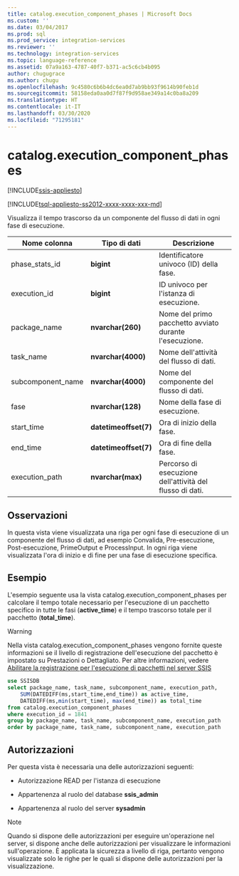 ```yaml
---
title: catalog.execution_component_phases | Microsoft Docs
ms.custom: ''
ms.date: 03/04/2017
ms.prod: sql
ms.prod_service: integration-services
ms.reviewer: ''
ms.technology: integration-services
ms.topic: language-reference
ms.assetid: 07a9a163-4787-40f7-b371-ac5c6cb4b095
author: chugugrace
ms.author: chugu
ms.openlocfilehash: 9c4580c6b6b4dc6ea0d7ab9bb93f9614b90feb1d
ms.sourcegitcommit: 58158eda0aa0d7f87f9d958ae349a14c0ba8a209
ms.translationtype: HT
ms.contentlocale: it-IT
ms.lasthandoff: 03/30/2020
ms.locfileid: "71295181"
---
```

# <a name="catalogexecution_component_phases"></a>catalog.execution_component_phases 

[!INCLUDE[ssis-appliesto](../../includes/ssis-appliesto-ssvrpluslinux-asdb-asdw-xxx.md)]


[!INCLUDE[tsql-appliesto-ss2012-xxxx-xxxx-xxx-md](../../includes/tsql-appliesto-ss2012-xxxx-xxxx-xxx-md.md)]

  Visualizza il tempo trascorso da un componente del flusso di dati in ogni fase di esecuzione.  
  
|Nome colonna|Tipo di dati|Descrizione|  
|-----------------|---------------|-----------------|  
|phase_stats_id|**bigint**|Identificatore univoco (ID) della fase.|  
|execution_id|**bigint**|ID univoco per l'istanza di esecuzione.|  
|package_name|**nvarchar(260)**|Nome del primo pacchetto avviato durante l'esecuzione.|  
|task_name|**nvarchar(4000)**|Nome dell'attività del flusso di dati.|  
|subcomponent_name|**nvarchar(4000)**|Nome del componente del flusso di dati.|  
|fase|**nvarchar(128)**|Nome della fase di esecuzione.|  
|start_time|**datetimeoffset(7)**|Ora di inizio della fase.|  
|end_time|**datetimeoffset(7)**|Ora di fine della fase.|  
|execution_path|**nvarchar(max)**|Percorso di esecuzione dell'attività del flusso di dati.|  
  
## <a name="remarks"></a>Osservazioni  
 In questa vista viene visualizzata una riga per ogni fase di esecuzione di un componente del flusso di dati, ad esempio Convalida, Pre-esecuzione, Post-esecuzione, PrimeOutput e ProcessInput. In ogni riga viene visualizzata l'ora di inizio e di fine per una fase di esecuzione specifica.  
  
## <a name="example"></a>Esempio  
 L'esempio seguente usa la vista catalog.execution_component_phases per calcolare il tempo totale necessario per l'esecuzione di un pacchetto specifico in tutte le fasi (**active_time**) e il tempo trascorso totale per il pacchetto (**total_time**).  
  
> [!WARNING]  
>  Nella vista catalog.execution_component_phases vengono fornite queste informazioni se il livello di registrazione dell'esecuzione del pacchetto è impostato su Prestazioni o Dettagliato. Per altre informazioni, vedere [Abilitare la registrazione per l'esecuzione di pacchetti nel server SSIS](../../integration-services/performance/integration-services-ssis-logging.md#server_logging)  
  
```sql
use SSISDB  
select package_name, task_name, subcomponent_name, execution_path,  
    SUM(DATEDIFF(ms,start_time,end_time)) as active_time,  
    DATEDIFF(ms,min(start_time), max(end_time)) as total_time  
from catalog.execution_component_phases  
where execution_id = 1841  
group by package_name, task_name, subcomponent_name, execution_path  
order by package_name, task_name, subcomponent_name, execution_path  
```  
  
## <a name="permissions"></a>Autorizzazioni  
 Per questa vista è necessaria una delle autorizzazioni seguenti:  
  
-   Autorizzazione READ per l'istanza di esecuzione  
  
-   Appartenenza al ruolo del database **ssis_admin**  
  
-   Appartenenza al ruolo del server **sysadmin**  
  
> [!NOTE]  
>  Quando si dispone delle autorizzazioni per eseguire un'operazione nel server, si dispone anche delle autorizzazioni per visualizzare le informazioni sull'operazione. È applicata la sicurezza a livello di riga, pertanto vengono visualizzate solo le righe per le quali si dispone delle autorizzazioni per la visualizzazione.  
  
  
